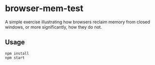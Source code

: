 # browser-mem-test
A simple exercise illustrating how browsers reclaim memory from closed windows,
or more significantly, how they do not.

## Usage

    npm install
    npm start
